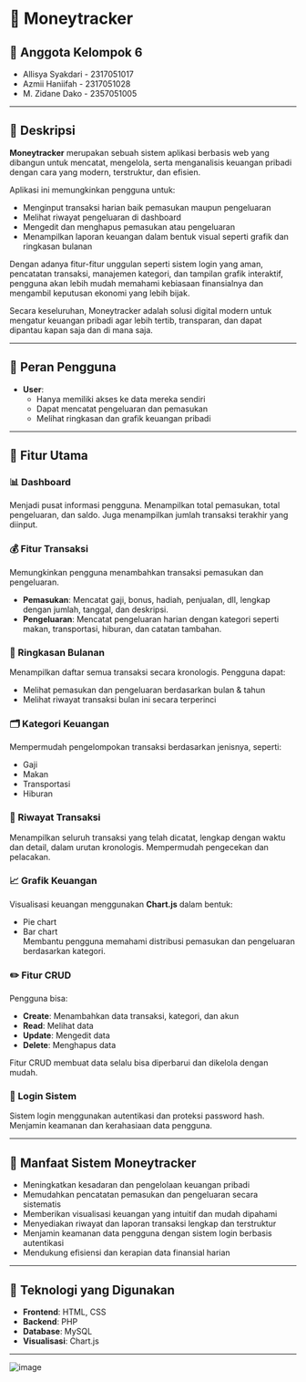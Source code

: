 # 💸 Moneytracker

## 👥 Anggota Kelompok 6

- Allisya Syakdari - 2317051017  
- Azmii Haniifah - 2317051028  
- M. Zidane Dako - 2357051005

---

## 📌 Deskripsi

**Moneytracker** merupakan sebuah sistem aplikasi berbasis web yang dibangun untuk mencatat, mengelola, serta menganalisis keuangan pribadi dengan cara yang modern, terstruktur, dan efisien.

Aplikasi ini memungkinkan pengguna untuk:
- Menginput transaksi harian baik pemasukan maupun pengeluaran
- Melihat riwayat pengeluaran di dashboard
- Mengedit dan menghapus pemasukan atau pengeluaran
- Menampilkan laporan keuangan dalam bentuk visual seperti grafik dan ringkasan bulanan

Dengan adanya fitur-fitur unggulan seperti sistem login yang aman, pencatatan transaksi, manajemen kategori, dan tampilan grafik interaktif, pengguna akan lebih mudah memahami kebiasaan finansialnya dan mengambil keputusan ekonomi yang lebih bijak.

Secara keseluruhan, Moneytracker adalah solusi digital modern untuk mengatur keuangan pribadi agar lebih tertib, transparan, dan dapat dipantau kapan saja dan di mana saja.

---

## 🔐 Peran Pengguna

- **User**:
  - Hanya memiliki akses ke data mereka sendiri
  - Dapat mencatat pengeluaran dan pemasukan
  - Melihat ringkasan dan grafik keuangan pribadi

---

## 🚀 Fitur Utama

### 📊 Dashboard
Menjadi pusat informasi pengguna. Menampilkan total pemasukan, total pengeluaran, dan saldo. Juga menampilkan jumlah transaksi terakhir yang diinput.

### 💰 Fitur Transaksi
Memungkinkan pengguna menambahkan transaksi pemasukan dan pengeluaran.

- **Pemasukan**: Mencatat gaji, bonus, hadiah, penjualan, dll, lengkap dengan jumlah, tanggal, dan deskripsi.
- **Pengeluaran**: Mencatat pengeluaran harian dengan kategori seperti makan, transportasi, hiburan, dan catatan tambahan.

### 📆 Ringkasan Bulanan
Menampilkan daftar semua transaksi secara kronologis. Pengguna dapat:
- Melihat pemasukan dan pengeluaran berdasarkan bulan & tahun
- Melihat riwayat transaksi bulan ini secara terperinci

### 🗂️ Kategori Keuangan
Mempermudah pengelompokan transaksi berdasarkan jenisnya, seperti:
- Gaji
- Makan
- Transportasi
- Hiburan

### 📜 Riwayat Transaksi
Menampilkan seluruh transaksi yang telah dicatat, lengkap dengan waktu dan detail, dalam urutan kronologis. Mempermudah pengecekan dan pelacakan.

### 📈 Grafik Keuangan
Visualisasi keuangan menggunakan **Chart.js** dalam bentuk:
- Pie chart
- Bar chart  
Membantu pengguna memahami distribusi pemasukan dan pengeluaran berdasarkan kategori.

### ✏️ Fitur CRUD
Pengguna bisa:
- **Create**: Menambahkan data transaksi, kategori, dan akun
- **Read**: Melihat data
- **Update**: Mengedit data
- **Delete**: Menghapus data

Fitur CRUD membuat data selalu bisa diperbarui dan dikelola dengan mudah.

### 🔐 Login Sistem
Sistem login menggunakan autentikasi dan proteksi password hash.  
Menjamin keamanan dan kerahasiaan data pengguna.

---

## 🎯 Manfaat Sistem Moneytracker

- Meningkatkan kesadaran dan pengelolaan keuangan pribadi
- Memudahkan pencatatan pemasukan dan pengeluaran secara sistematis
- Memberikan visualisasi keuangan yang intuitif dan mudah dipahami
- Menyediakan riwayat dan laporan transaksi lengkap dan terstruktur
- Menjamin keamanan data pengguna dengan sistem login berbasis autentikasi
- Mendukung efisiensi dan kerapian data finansial harian

---

## 📎 Teknologi yang Digunakan

- **Frontend**: HTML, CSS
- **Backend**: PHP  
- **Database**: MySQL  
- **Visualisasi**: Chart.js

---



![image](https://github.com/user-attachments/assets/5e8907b9-1da8-40d6-bef4-c24e1b946364)
